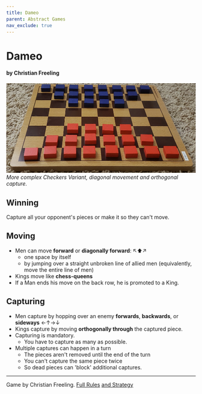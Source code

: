 ```yaml
---
title: Dameo
parent: Abstract Games
nav_exclude: true
---
```




# Dameo
#### by Christian Freeling

![Setup your pieces by placing them in a trapezoid on the first three rows of your board.](abstract-dameo.jpg)  
*More complex Checkers Variant, diagonal movement and orthogonal capture.*


## Winning
Capture all your opponent's pieces or make it so they can't move.

## Moving

- Men can move **forward** or **diagonally forward**: ↖⬆↗
    - one space by itself
    - by jumping over a straight  unbroken line of allied men (equivalently, move the entire line of men)
- Kings move like **chess-queens**
- If a Man ends his move on the back row, he is promoted to a King.

## Capturing

- Men capture by hopping over an enemy **forwards**, **backwards**, or **sideways** ←↑→↓
- Kings capture by moving **orthogonally through** the captured piece.
- Capturing is mandatory. 
    - You have to capture as many as possible.
- Multiple captures can happen in a turn
    - The pieces aren't removed until the end of the turn
    - You can't capture the same piece twice
    - So dead pieces can 'block' additional captures.

---

Game by Christian Freeling.
[Full Rules](https://boardgamegeek.com/thread/1747520/dameo-rule-set) [and Strategy](https://mindsports.nl/images/stories/arena/damvar/Dameo.pdf) 
